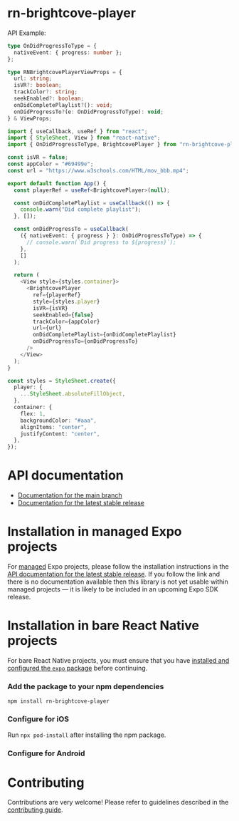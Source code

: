 # rn-brightcove-player

API Example:

```ts
type OnDidProgressToType = {
  nativeEvent: { progress: number };
};

type RNBrightcovePlayerViewProps = {
  url: string;
  isVR?: boolean;
  trackColor?: string;
  seekEnabled?: boolean;
  onDidCompletePlaylist?(): void;
  onDidProgressTo?(e: OnDidProgressToType): void;
} & ViewProps;
```

```ts
import { useCallback, useRef } from "react";
import { StyleSheet, View } from "react-native";
import { OnDidProgressToType, BrightcovePlayer } from "rn-brightcove-player";

const isVR = false;
const appColor = "#69499e";
const url = "https://www.w3schools.com/HTML/mov_bbb.mp4";

export default function App() {
  const playerRef = useRef<BrightcovePlayer>(null);

  const onDidCompletePlaylist = useCallback(() => {
    console.warn("Did complete playlist");
  }, []);

  const onDidProgressTo = useCallback(
    ({ nativeEvent: { progress } }: OnDidProgressToType) => {
      // console.warn(`Did progress to ${progress}`);
    },
    []
  );

  return (
    <View style={styles.container}>
      <BrightcovePlayer
        ref={playerRef}
        style={styles.player}
        isVR={isVR}
        seekEnabled={false}
        trackColor={appColor}
        url={url}
        onDidCompletePlaylist={onDidCompletePlaylist}
        onDidProgressTo={onDidProgressTo}
      />
    </View>
  );
}

const styles = StyleSheet.create({
  player: {
    ...StyleSheet.absoluteFillObject,
  },
  container: {
    flex: 1,
    backgroundColor: "#aaa",
    alignItems: "center",
    justifyContent: "center",
  },
});

```

# API documentation

- [Documentation for the main branch](https://github.com/expo/expo/blob/main/docs/pages/versions/unversioned/sdk/rn-brightcove-player.md)
- [Documentation for the latest stable release](https://docs.expo.dev/versions/latest/sdk/rn-brightcove-player/)

# Installation in managed Expo projects

For [managed](https://docs.expo.dev/versions/latest/introduction/managed-vs-bare/) Expo projects, please follow the installation instructions in the [API documentation for the latest stable release](#api-documentation). If you follow the link and there is no documentation available then this library is not yet usable within managed projects &mdash; it is likely to be included in an upcoming Expo SDK release.

# Installation in bare React Native projects

For bare React Native projects, you must ensure that you have [installed and configured the `expo` package](https://docs.expo.dev/bare/installing-expo-modules/) before continuing.

### Add the package to your npm dependencies

```
npm install rn-brightcove-player
```

### Configure for iOS

Run `npx pod-install` after installing the npm package.


### Configure for Android



# Contributing

Contributions are very welcome! Please refer to guidelines described in the [contributing guide]( https://github.com/expo/expo#contributing).
